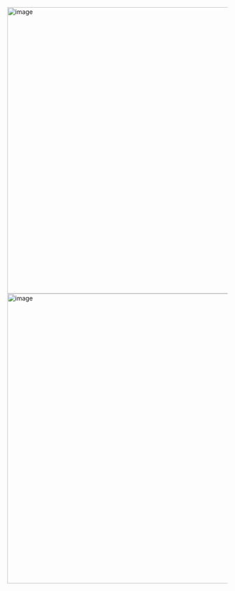 <img width="656" alt="image" src="https://user-images.githubusercontent.com/89638496/200435761-307a110f-8e7a-40a5-bcdb-019da5026bd5.png">
<img width="664" alt="image" src="https://user-images.githubusercontent.com/89638496/200435795-000d645e-9daa-4fa1-9e46-4efb6764985e.png">
